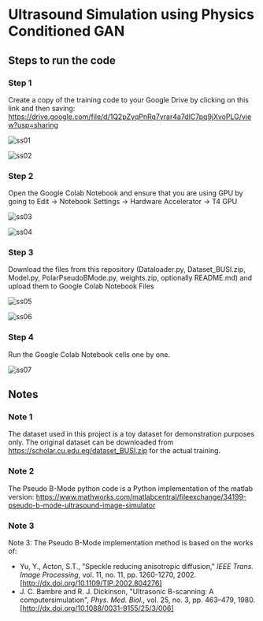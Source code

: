 # Ultrasound Simulation using Physics Conditioned GAN

## Steps to run the code

### Step 1
Create a copy of the training code to your Google Drive by clicking on this link and then saving: https://drive.google.com/file/d/1Q2pZyqPnRq7yrar4a7dlC7pq9jXvoPLG/view?usp=sharing

![ss01](https://github.com/user-attachments/assets/0dd4f0e6-07a6-405c-a8ee-b36b792dc7eb)

![ss02](https://github.com/user-attachments/assets/628513d4-fd1e-4f7a-94d6-afe0f72a77fb)

### Step 2

Open the Google Colab Notebook and ensure that you are using GPU by going to Edit &#8594; Notebook Settings &#8594; Hardware Accelerator &#8594; T4 GPU

![ss03](https://github.com/user-attachments/assets/721318f3-dcd4-40b0-82ee-64b4cebc97fd)

![ss04](https://github.com/user-attachments/assets/d2a70078-2e0a-46a0-936d-2b26b91372d1)

### Step 3

Download the files from this repository (Dataloader.py, Dataset_BUSI.zip, Model.py, PolarPseudoBMode.py, weights.zip, optionally README.md) and upload them to Google Colab Notebook Files

![ss05](https://github.com/user-attachments/assets/dd457633-8d8f-4403-a96e-b7267fb6b215)

![ss06](https://github.com/user-attachments/assets/af8906da-7f69-47a2-ba8b-272256ed48e5)

### Step 4

Run the Google Colab Notebook cells one by one.

![ss07](https://github.com/user-attachments/assets/d2e4a80d-8fa7-45c7-8e6a-7ac15c1036ad)

## Notes

### Note 1

The dataset used in this project is a toy dataset for demonstration purposes only. The original dataset can be downloaded from https://scholar.cu.edu.eg/dataset_BUSI.zip for the actual training.

### Note 2
The Pseudo B-Mode python code is a Python implementation of the matlab version: https://www.mathworks.com/matlabcentral/fileexchange/34199-pseudo-b-mode-ultrasound-image-simulator

### Note 3

Note 3: The Pseudo B-Mode implementation method is based on the works of:
* Yu, Y., Acton, S.T., "Speckle reducing anisotropic diffusion," *IEEE Trans. Image Processing*, vol. 11, no. 11, pp. 1260-1270, 2002. [http://dx.doi.org/10.1109/TIP.2002.804276]
* J. C. Bambre and R. J. Dickinson, "Ultrasonic B-scanning: A computersimulation", *Phys. Med. Biol.*, vol. 25, no. 3, pp. 463–479, 1980. [http://dx.doi.org/10.1088/0031-9155/25/3/006]
